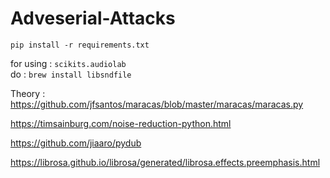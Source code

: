 # Adveserial-Attacks

`pip install -r requirements.txt`

for using : `scikits.audiolab`    
do :  `brew install libsndfile`  




Theory :  
https://github.com/jfsantos/maracas/blob/master/maracas/maracas.py  

https://timsainburg.com/noise-reduction-python.html  

https://github.com/jiaaro/pydub  

https://librosa.github.io/librosa/generated/librosa.effects.preemphasis.html  

